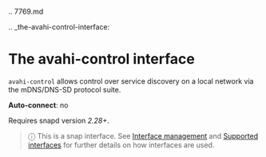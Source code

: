 .. 7769.md

.. _the-avahi-control-interface:

# The avahi-control interface

`avahi-control` allows control over service discovery on a local network via the mDNS/DNS-SD protocol suite.

**Auto-connect**: no

Requires snapd version _2.28+_.

> ⓘ  This is a snap interface. See [Interface management](interface-management.md) and [Supported interfaces](supported-interfaces.md) for further details on how interfaces are used.